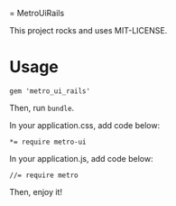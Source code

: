 = MetroUiRails

This project rocks and uses MIT-LICENSE.

# Usage

`gem 'metro_ui_rails'`

Then, run `bundle`.

In your application.css, add code below:

```
*= require metro-ui
```

In your application.js, add code below:

```
//= require metro
```

Then, enjoy it!
